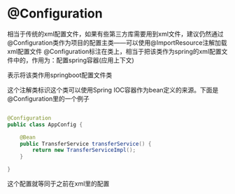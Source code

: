 
# @Configuration
相当于传统的xml配置文件，如果有些第三方库需要用到xml文件，建议仍然通过@Configuration类作为项目的配置主类——可以使用@ImportResource注解加载xml配置文件
@Configuration标注在类上，相当于把该类作为spring的xml配置文件中的<beans>，作用为：配置spring容器(应用上下文)


表示将该类作用springboot配置文件类

这个注解类标识这个类可以使用Spring IOC容器作为bean定义的来源。下面是@Configuration里的一个例子

```java

@Configuration
public class AppConfig {

    @Bean
    public TransferService transferService() {
        return new TransferServiceImpl();
    }

}

```

这个配置就等同于之前在xml里的配置
